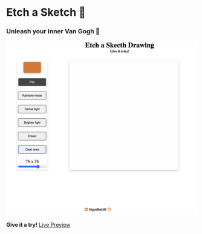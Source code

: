 # Etch a Sketch 🎨

### Unleash your inner Van Gogh 🎇

![Etch a sketch display](./resources/etch-sketc-drawing.png)

**Give it a try!** [Live Preview](https://miguelbelo95.github.io/Etch-a-Sketch/)
